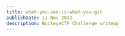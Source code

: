 ```yaml
---
title: what-you-see-is-what-you-git
publishDate: 11 Nov 2022
description: BuckeyeCTF Challenge writeup
---
```

